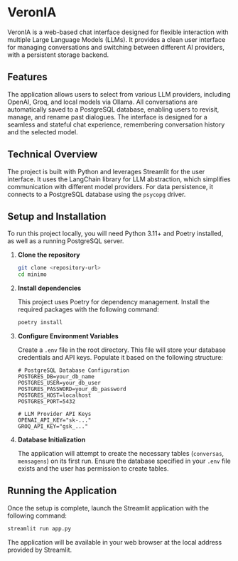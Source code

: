 # VeronIA

VeronIA is a web-based chat interface designed for flexible interaction with multiple Large Language Models (LLMs). It provides a clean user interface for managing conversations and switching between different AI providers, with a persistent storage backend.

## Features

The application allows users to select from various LLM providers, including OpenAI, Groq, and local models via Ollama. All conversations are automatically saved to a PostgreSQL database, enabling users to revisit, manage, and rename past dialogues. The interface is designed for a seamless and stateful chat experience, remembering conversation history and the selected model.

## Technical Overview

The project is built with Python and leverages Streamlit for the user interface. It uses the LangChain library for LLM abstraction, which simplifies communication with different model providers. For data persistence, it connects to a PostgreSQL database using the `psycopg` driver.

## Setup and Installation

To run this project locally, you will need Python 3.11+ and Poetry installed, as well as a running PostgreSQL server.

1.  **Clone the repository**

    ```bash
    git clone <repository-url>
    cd minimo
    ```

2.  **Install dependencies**

    This project uses Poetry for dependency management. Install the required packages with the following command:

    ```bash
    poetry install
    ```

3.  **Configure Environment Variables**

    Create a `.env` file in the root directory. This file will store your database credentials and API keys. Populate it based on the following structure:

    ```
    # PostgreSQL Database Configuration
    POSTGRES_DB=your_db_name
    POSTGRES_USER=your_db_user
    POSTGRES_PASSWORD=your_db_password
    POSTGRES_HOST=localhost
    POSTGRES_PORT=5432

    # LLM Provider API Keys
    OPENAI_API_KEY="sk-..."
    GROQ_API_KEY="gsk_..."
    ```

4.  **Database Initialization**

    The application will attempt to create the necessary tables (`conversas`, `mensagens`) on its first run. Ensure the database specified in your `.env` file exists and the user has permission to create tables.

## Running the Application

Once the setup is complete, launch the Streamlit application with the following command:

```bash
streamlit run app.py
```

The application will be available in your web browser at the local address provided by Streamlit.
